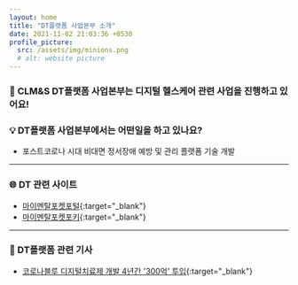 ```yaml
---
layout: home
title: "DT플랫폼 사업본부 소개"
date: 2021-11-02 21:03:36 +0530
profile_picture:
  src: /assets/img/minions.png
  # alt: website picture
---
```


### 👋 **CLM&S DT플랫폼** **사업본부는 디지털 헬스케어 관련 사업을 진행하고 있어요!**

<!--
<br> -->

### 💡 DT플랫폼 사업본부에서는 어떤일을 하고 있나요?

- 포스트코로나 시대 비대면 정서장애 예방 및 관리 플랫폼 기술 개발

---

### 🌐 DT 관련 사이트

- [마이멘탈포켓포털](https://www.mymentalpocket.com){:target="\_blank"}
- [마이멘탈포켓포키](https://pocky.mymentalpocket.com){:target="\_blank"}

---

### 📜 DT플랫폼 관련 기사

- [코로나블루 디지털치료제 개발 4년간 '300억' 투입](http://dailymedi.com/detail.php?number=871785){:target="\_blank"}

<!-- ---
layout: home
profile_picture:
  src: /assets/img/profile-pic.jpg
  alt: website picture
---

<p>
  Welcome! This site serves as an example for the Bay Jekyll theme. Bay is a very simple and minimal theme, directly inspired by Dan Grover's <a href="http://dangrover.com">website</a>.
</p>

<p>
  You can find the source code and the instructions on <a href="https://github.com/eliottvincent/bay">GitHub</a>.
</p> -->
